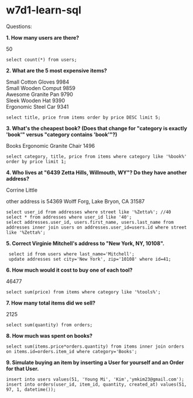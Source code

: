 # w7d1-learn-sql

Questions:

**1.  How many users are there?**

50
```
select count(*) from users;
```
**2.  What are the 5 most expensive items?**


Small Cotton Gloves  9984      
Small Wooden Comput  9859      
Awesome Granite Pan  9790      
Sleek Wooden Hat     9390      
Ergonomic Steel Car  9341 

```
select title, price from items order by price DESC limit 5;
```


**3.  What's the cheapest book? (Does that change for "category is exactly 'book'" versus "category contains 'book'"?)**
 

Books       Ergonomic Granite Chair  1496 
```
select category, title, price from items where category like '%book%' order by price limit 1;
```

**4.  Who lives at "6439 Zetta Hills, Willmouth, WY"? Do they have another address?**

Corrine Little

other address is 54369 Wolff Forg, Lake Bryon, CA 31587
```
select user_id from addresses where street like '%Zetta%'; //40
select * from addresses where user_id like '40';  
select addresses.user_id, users.first_name, users.last_name from addresses inner join users on addresses.user_id=users.id where street like '%Zetta%';
```

**5.  Correct Virginie Mitchell's address to "New York, NY, 10108".**


```
 select id from users where last_name='Mitchell';
 update addresses set city='New York', zip='10108' where id=41;
```

**6. How much would it cost to buy one of each tool?**

46477 
```
select sum(price) from items where category like '%tools%';
```

**7. How many total items did we sell?**

2125  
```
select sum(quantity) from orders;
```

**8. How much was spent on books?**

```
select sum(items.price*orders.quantity) from items inner join orders on items.id=orders.item_id where category='Books';
```

**9. Simulate buying an item by inserting a User for yourself and an Order for that User.**
```
insert into users values(51, 'Young Mi', 'Kim','ymkim23@gmail.com');
insert into orders(user_id, item_id, quantity, created_at) values(51, 97, 1, datetime());
```

